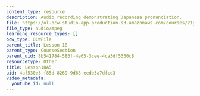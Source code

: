 ```yaml
---
content_type: resource
description: Audio recording demonstrating Japanese pronunciation.
file: https://ol-ocw-studio-app-production.s3.amazonaws.com/courses/21g-504-japanese-iv-spring-2009/4af530e3f85d82699d68eede3a7dfcd3_Lesson18A5.mp3
file_type: audio/mpeg
learning_resource_types: []
ocw_type: OCWFile
parent_title: Lesson 18
parent_type: CourseSection
parent_uid: 8b541784-586f-4e65-3cee-4ca3df5330c8
resourcetype: Other
title: Lesson18A5
uid: 4af530e3-f85d-8269-9d68-eede3a7dfcd3
video_metadata:
  youtube_id: null
---
```

